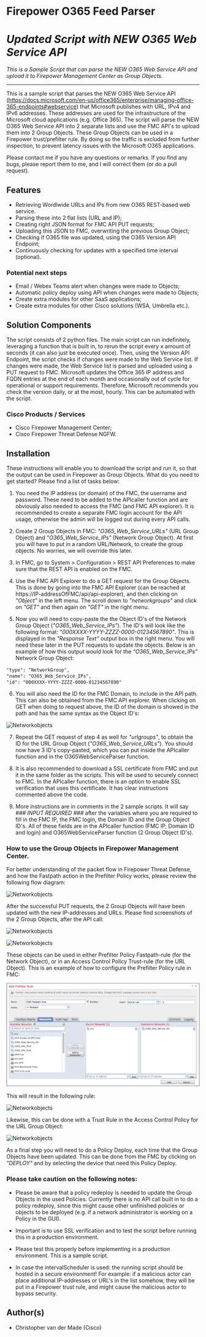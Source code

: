 # Firepower O365 Feed Parser 
# ***Updated Script with NEW O365 Web Service API***

_This is a Sample Script that can parse the NEW O365 Web Service API and upload it to Firepower Management Center as Group Objects._

---

This is a sample script that parses the NEW O365 Web Service API (https://docs.microsoft.com/en-us/office365/enterprise/managing-office-365-endpoints#webservice) that Microsoft publishes with URL, IPv4 and IPv6 addresses. These addresses are used for the infrastructure of the Microsoft cloud applications (e.g. Office 365). The script will parse the NEW O365 Web Service API into 2 separate lists and use the FMC API's to upload them into 2 Group Objects. These Group Objects can be used in a Firepower trust/prefilter rule. By doing so the traffic is excluded from further inspection, to prevent latency issues with the Microsoft O365 applications. 

Please contact me if you have any questions or remarks. If you find any bugs, please report them to me, and I will correct them (or do a pull request).

## Features

* Retrieving Wordlwide URLs and IPs from new O365 REST-based web service. 
* Parsing these into 2 flat lists (URL and IP);
* Creating right JSON format for FMC API PUT requests;
* Uploading this JSON to FMC, overwriting the previous Group Object;
* Checking if O365 file was updated, using the O365 Version API Endpoint;
* Continuously checking for updates with a specified time interval (optional).

### Potential next steps

* Email / Webex Teams alert when changes were made to Objects;
* Automatic policy deploy using API when changes were made to Objects;
* Create extra modules for other SaaS applications;
* Create extra modules for other Cisco solutions (WSA, Umbrella etc.).


## Solution Components

The script consists of 2 python files. The main script can run indefinitely, leveraging a function that is built in, to rerun the script every x amount of seconds (it can also just be executed once). Then, using the Version API Endpoint, the script checks if changes were made to the Web Service list. If changes were made, the Web Service list is parsed and uploaded using a PUT request to FMC. Microsoft updates the Office 365 IP address and FQDN entries at the end of each month and occasionally out of cycle for operational or support requirements. Therefore, Microsoft recommends you check the version daily, or at the most, hourly. This can be automated with the script.

### Cisco Products / Services

* Cisco Firepower Management Center;
* Cisco Firepower Threat Defense NGFW.


## Installation

These instructions will enable you to download the script and run it, so that the output can be used in Firepower as Group Objects. What do you need to get started? Please find a list of tasks below:

1. You need the IP address (or domain) of the FMC, the username and password. These need to be added to the APIcaller function and are obviously also needed to access the FMC (and FMC API explorer). It is recommended to create a separate FMC login account for the API usage, otherwise the admin will be logged out during every API calls. 

2. Create 2 Group Objects in FMC: *"O365_Web_Service_URLs"* (URL Group Object) and *"O365_Web_Service_IPs"* (Network Group Object). At first you will have to put in a random URL/Network, to create the group objects. No worries, we will override this later.

3. In FMC, go to System > Configuration > REST API Preferences to make sure that the REST API is enabled on the FMC.

4. Use the FMC API Explorer to do a GET request for the Group Objects. This is done by going into the FMC API Explorer (can be reached at https://IP-addressOfFMC/api/api-explorer), and then clicking on *"Object"* in the left menu. The scroll down to *"networkgroups"* and click on *"GET"* and then again on *"GET"* in the right menu. 

5. Now you will need to copy-paste the the Object ID's of the Network Group Object (*"O365_Web_Service_IPs"*). The ID's will look like the following format: *"000XXXX-YYYY-ZZZZ-0000-01234567890"*. This is displayed in the *"Response Text"* output box in the right menu. You will need these later in the PUT requests to update the objects. Below is an example of how this output would look for the *"O365_Web_Service_IPs"* Network Group Object:

```
"type": "NetworkGroup",
"name": "O365_Web_Service_IPs",
"id": "000XXXX-YYYY-ZZZZ-0000-01234567890"
```

6. You will also need the ID for the FMC Domain, to include in the API path. This can also be obtained from the FMC API explorer. When clicking on GET when doing to request above, the ID of the domain is showed in the path and has the same syntax as the Object ID's: 

![Networkobjects](https://github.com/chrivand/Firepower_O365_Feed_Parser/blob/master/screenshots_FMC_O365/screenshotAPIexplorer.png)

7. Repeat the GET request of step 4 as well for *"urlgroups"*, to obtain the ID for the URL Group Object (*"O365_Web_Service_URLs"*). You should now have 3 ID's copy-pasted, which you can put inside the APIcaller function and in the O365WebServiceParser function.

8. It is also recommended to download a SSL certificate from FMC and put it in the same folder as the scripts. This will be used to securely connect to FMC. In the APIcaller function, there is an option to enable SSL verification that uses this certificate. It has clear instructions commented above the code.

9. More instructions are in comments in the 2 sample scripts. It will say *### INPUT REQUIRED ###* after the variables where you are required to fill in the FMC IP, the FMC login, the Domain ID and the Group Object ID's. All of these fields are in the APIcaller function (FMC IP, Domain ID and login) and O365WebServiceParser function (2 Group Object ID's).


### How to use the Group Objects in Firepower Management Center.

For better understanding of the packet flow in Firepower Threat Defense, and how the Fastpath action in the Prefilter Policy works, please review the following flow diagram:    

![Networkobjects](https://github.com/chrivand/Firepower_O365_Feed_Parser/screenshots_FMC_O365/packetflowftd.png)

After the successful PUT requests, the 2 Group Objects will have been updated with the new IP-addresses and URLs. Please find screenshots of the 2 Group Objects, after the API call:

![Networkobjects](https://github.com/chrivand/Firepower_O365_Feed_Parser/screenshots_FMC_O365/screenshot_urlobject_new.png)

![Networkobjects](https://github.com/chrivand/Firepower_O365_Feed_Parser/screenshots_FMC_O365/screenshot_networkobject_new.png)

These objects can be used in either Prefilter Policy Fastpath-rule (for the Network Object), or in an Access Control Policy Trust-rule (for the URL Object). This is an example of how to configure the Prefilter Policy rule in FMC:

![Networkobjects](screenshots_FMC_O365/addprefilterrule.png)

This will result in the following rule:

![Networkobjects](https://github.com/chrivand/Firepower_O365_Feed_Parser/screenshots_FMC_O365/fastpathrule.png)

Likewise, this can be done with a Trust Rule in the Access Control Policy for the URL Group Object:

![Networkobjects](https://github.com/chrivand/Firepower_O365_Feed_Parser/screenshots_FMC_O365/trustrule.png)

As a final step you will need to do a Policy Deploy, each time that the Group Objects have been updated. This can be done from the FMC by clicking on *"DEPLOY"* and by selecting the device that need this Policy Deploy.

### Please take caution on the following notes:

* Please be aware that a policy redeploy is needed to update the Group Objects in the used Policies. Currently there is no API call built in to do a policy redeploy, since this might cause other unfinished policies or objects to be deployed (e.g. if a network administrator is working on a Policy in the GUI).

* Important is to use SSL verification and to test the script before running this in a production environment.

* Please test this properly before implementing in a production environment. This is a sample script.

* In case the intervalScheduler is used: the running script should be hosted in a secure environment! For example: if a malicious actor can place additional IP-addresses or URL's in the list somehow, they will be put in a Firepower trust rule, and might cause the malicious actor to bypass security.


## Author(s)

* Christopher van der Made (Cisco)
